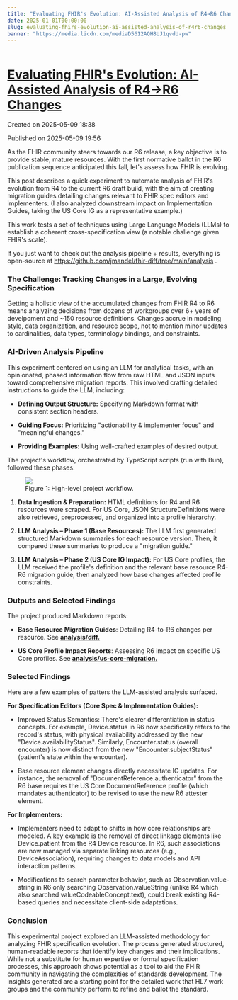```yaml
---
title: "Evaluating FHIR's Evolution: AI-Assisted Analysis of R4→R6 Changes"
date: 2025-01-01T00:00:00
slug: evaluating-fhirs-evolution-ai-assisted-analysis-of-r4r6-changes
banner: "https://media.licdn.com/mediaD5612AQH8UJ1qvdU-pw"
---
```


<img alt="" src="https://media.licdn.com/mediaD5612AQH8UJ1qvdU-pw" title=""/>
<h1><a href="https://www.linkedin.com/pulse/evaluating-fhirs-evolution-ai-assisted-analysis-r4r6-josh-mandel-md-2srmc">Evaluating FHIR's Evolution: AI-Assisted Analysis of R4→R6 Changes</a></h1>
<p class="created">Created on 2025-05-09 18:38</p>
<p class="published">Published on 2025-05-09 19:56</p>
<div><p>As the FHIR community steers towards our R6 release, a key objective is to provide stable, mature resources. With the first normative ballot in the R6 publication sequence anticipated this fall, let's assess how FHIR is evolving.</p><p>This post describes a quick experiment to automate analysis of FHIR's evolution from R4 to the current R6 draft build, with the aim of creating migration guides detailing changes relevant to FHIR spec editors and implementers. (I also analyzed downstream impact on Implementation Guides, taking the US Core IG as a representative example.)</p><p>This work tests a set of techniques using Large Language Models (LLMs) to establish a coherent cross-specification view (a notable challenge given FHIR's scale).</p><p>If you just want to check out the analysis pipeline + results, everything is open-source at <a href="https://github.com/jmandel/fhir-diff/tree/main/analysis" target="_blank">https://github.com/jmandel/fhir-diff/tree/main/analysis</a> .</p><h3>The Challenge: Tracking Changes in a Large, Evolving Specification</h3><p>Getting a holistic view of the accumulated changes from FHIR R4 to R6 means analyzing  decisions from dozens of workgroups over 6+ years of develpoment and ~150 resource definitions. Changes accrue in modeling style, data organization, and resource scope, not to mention minor updates to cardinalities, data types, terminology bindings, and constraints. </p><h3>AI-Driven Analysis Pipeline</h3><p>This experiment centered on using an LLM for analytical tasks, with an opinionated, phased information flow from raw HTML and JSON inputs toward comprehensive migration reports. This involved crafting detailed instructions to guide the LLM, including:</p><ul><li><p><strong>Defining Output Structure:</strong> Specifying Markdown format with consistent section headers.</p></li><li><p><strong>Guiding Focus:</strong> Prioritizing "actionability &amp; implementer focus" and "meaningful changes."</p></li><li><p><strong>Providing Examples:</strong> Using well-crafted examples of desired output.</p></li></ul><p>The project's workflow, orchestrated by TypeScript scripts (run with Bun), followed these phases:</p><figure><img data-media-urn="urn:li:digitalmediaAsset:D5612AQFrtFg-bNZRVg" src="https://media.licdn.com/dms/image/v2/D5612AQFrtFg-bNZRVg/article-inline_image-shrink_1000_1488/B56Za2nHUiGoAU-/0/1746820429567?e=1756944000&amp;v=beta&amp;t=F0pQKd7H-YM7GPn_SvVMLKElRbhEEEwJmRpXicPs1TQ"/><figcaption>Figure 1: High-level project workflow.</figcaption></figure><ol><li><p><strong>Data Ingestion &amp; Preparation:</strong> HTML definitions for R4 and R6 resources were scraped. For US Core, JSON StructureDefinitions were also retrieved, preprocessed, and organized into a profile hierarchy.</p></li><li><p><strong>LLM Analysis – Phase 1 (Base Resources):</strong> The LLM first generated structured Markdown summaries for each resource version. Then, it compared these summaries to produce a "migration guide."</p></li><li><p><strong>LLM Analysis – Phase 2 (US Core IG Impact):</strong> For US Core profiles, the LLM received the profile's definition and the relevant base resource R4-R6 migration guide, then analyzed how base changes affected profile constraints.</p></li></ol><h3>Outputs and Selected Findings</h3><p>The project produced Markdown reports:</p><ul><li><p><strong>Base Resource Migration Guides</strong>: Detailing R4-to-R6 changes per resource. See <a href="https://github.com/jmandel/fhir-diff/tree/main/analysis/diff" target="_blank"><strong>analysis/diff.</strong></a></p></li><li><p><strong>US Core Profile Impact Reports</strong>: Assessing R6 impact on specific US Core profiles. See <a href="https://github.com/jmandel/fhir-diff/tree/main/analysis/us-core-migration" target="_blank"><strong>analysis/us-core-migration.</strong></a></p></li></ul><h3>Selected Findings</h3><p>Here are a few examples of patters the LLM-assisted analysis surfaced.</p><p><strong>For Specification Editors (Core Spec &amp; Implementation Guides):</strong></p><ul><li><p>Improved Status Semantics: There's  clearer differentiation in status concepts. For example, Device.status in R6 now specifically refers to the record's status, with physical availability addressed by the new "Device.availabilityStatus". Similarly, Encounter.status (overall encounter) is now distinct from the new "Encounter.subjectStatus" (patient's state within the encounter).</p></li><li><p>Base resource element changes directly necessitate IG updates. For instance, the removal of "DocumentReference.authenticator" from the R6 base requires the US Core DocumentReference profile (which mandates authenticator) to be revised to use the new R6 attester element.</p></li></ul><p><strong>For Implementers:</strong></p><ul><li><p>Implementers need to adapt to shifts in how core relationships are modeled. A key example is the removal of direct linkage elements like Device.patient from the R4 Device resource. In R6, such associations are now managed via separate linking resources (e.g., DeviceAssociation), requiring changes to data models and API interaction patterns.</p></li><li><p>Modifications to search parameter behavior, such as Observation.value-string in R6 only searching Observation.valueString (unlike R4 which also searched valueCodeableConcept.text), could break existing R4-based queries and necessitate client-side adaptations.</p></li></ul><h3>Conclusion</h3><p>This experimental project explored an LLM-assisted methodology for analyzing FHIR specification evolution. The process generated structured, human-readable reports that identify key changes and their implications. While not a substitute for human expertise or formal specification processes, this approach shows potential as a tool to aid the FHIR community in navigating the complexities of standards development. The insights generated are a starting point for the detailed work that HL7 work groups and the community perform to refine and ballot the standard.</p></div>
